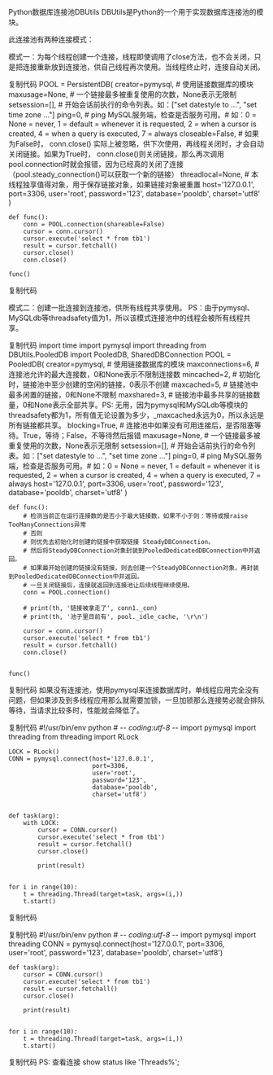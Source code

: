 Python数据库连接池DBUtils
DBUtils是Python的一个用于实现数据库连接池的模块。

此连接池有两种连接模式：

模式一：为每个线程创建一个连接，线程即使调用了close方法，也不会关闭，只是把连接重新放到连接池，供自己线程再次使用。当线程终止时，连接自动关闭。

复制代码
    POOL = PersistentDB(
        creator=pymysql,  # 使用链接数据库的模块
        maxusage=None,  # 一个链接最多被重复使用的次数，None表示无限制
        setsession=[],  # 开始会话前执行的命令列表。如：["set datestyle to ...", "set time zone ..."]
        ping=0,
        # ping MySQL服务端，检查是否服务可用。# 如：0 = None = never, 1 = default = whenever it is requested, 2 = when a cursor is created, 4 = when a query is executed, 7 = always
        closeable=False,
        # 如果为False时， conn.close() 实际上被忽略，供下次使用，再线程关闭时，才会自动关闭链接。如果为True时， conn.close()则关闭链接，那么再次调用pool.connection时就会报错，因为已经真的关闭了连接（pool.steady_connection()可以获取一个新的链接）
        threadlocal=None,  # 本线程独享值得对象，用于保存链接对象，如果链接对象被重置
        host='127.0.0.1',
        port=3306,
        user='root',
        password='123',
        database='pooldb',
        charset='utf8'
    )

    def func():
        conn = POOL.connection(shareable=False)
        cursor = conn.cursor()
        cursor.execute('select * from tb1')
        result = cursor.fetchall()
        cursor.close()
        conn.close()

    func()
复制代码


模式二：创建一批连接到连接池，供所有线程共享使用。
PS：由于pymysql、MySQLdb等threadsafety值为1，所以该模式连接池中的线程会被所有线程共享。

复制代码
    import time
    import pymysql
    import threading
    from DBUtils.PooledDB import PooledDB, SharedDBConnection
    POOL = PooledDB(
        creator=pymysql,  # 使用链接数据库的模块
        maxconnections=6,  # 连接池允许的最大连接数，0和None表示不限制连接数
        mincached=2,  # 初始化时，链接池中至少创建的空闲的链接，0表示不创建
        maxcached=5,  # 链接池中最多闲置的链接，0和None不限制
        maxshared=3,  # 链接池中最多共享的链接数量，0和None表示全部共享。PS: 无用，因为pymysql和MySQLdb等模块的 threadsafety都为1，所有值无论设置为多少，_maxcached永远为0，所以永远是所有链接都共享。
        blocking=True,  # 连接池中如果没有可用连接后，是否阻塞等待。True，等待；False，不等待然后报错
        maxusage=None,  # 一个链接最多被重复使用的次数，None表示无限制
        setsession=[],  # 开始会话前执行的命令列表。如：["set datestyle to ...", "set time zone ..."]
        ping=0,
        # ping MySQL服务端，检查是否服务可用。# 如：0 = None = never, 1 = default = whenever it is requested, 2 = when a cursor is created, 4 = when a query is executed, 7 = always
        host='127.0.0.1',
        port=3306,
        user='root',
        password='123',
        database='pooldb',
        charset='utf8'
    )


    def func():
        # 检测当前正在运行连接数的是否小于最大链接数，如果不小于则：等待或报raise TooManyConnections异常
        # 否则
        # 则优先去初始化时创建的链接中获取链接 SteadyDBConnection。
        # 然后将SteadyDBConnection对象封装到PooledDedicatedDBConnection中并返回。
        # 如果最开始创建的链接没有链接，则去创建一个SteadyDBConnection对象，再封装到PooledDedicatedDBConnection中并返回。
        # 一旦关闭链接后，连接就返回到连接池让后续线程继续使用。
        conn = POOL.connection()

        # print(th, '链接被拿走了', conn1._con)
        # print(th, '池子里目前有', pool._idle_cache, '\r\n')

        cursor = conn.cursor()
        cursor.execute('select * from tb1')
        result = cursor.fetchall()
        conn.close()


    func()
复制代码
 如果没有连接池，使用pymysql来连接数据库时，单线程应用完全没有问题，但如果涉及到多线程应用那么就需要加锁，一旦加锁那么连接势必就会排队等待，当请求比较多时，性能就会降低了。


复制代码
    #!/usr/bin/env python
    # -*- coding:utf-8 -*-
    import pymysql
    import threading
    from threading import RLock

    LOCK = RLock()
    CONN = pymysql.connect(host='127.0.0.1',
                           port=3306,
                           user='root',
                           password='123',
                           database='pooldb',
                           charset='utf8')


    def task(arg):
        with LOCK:
            cursor = CONN.cursor()
            cursor.execute('select * from tb1')
            result = cursor.fetchall()
            cursor.close()

            print(result)


    for i in range(10):
        t = threading.Thread(target=task, args=(i,))
        t.start()
复制代码

复制代码
    #!/usr/bin/env python
    # -*- coding:utf-8 -*-
    import pymysql
    import threading
    CONN = pymysql.connect(host='127.0.0.1',
                           port=3306,
                           user='root',
                           password='123',
                           database='pooldb',
                           charset='utf8')


    def task(arg):
        cursor = CONN.cursor()
        cursor.execute('select * from tb1')
        result = cursor.fetchall()
        cursor.close()

        print(result)


    for i in range(10):
        t = threading.Thread(target=task, args=(i,))
        t.start()
复制代码
PS: 查看连接 show status like 'Threads%';
